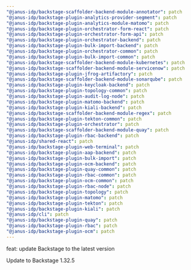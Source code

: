 ```yaml
---
"@janus-idp/backstage-scaffolder-backend-module-annotator": patch
"@janus-idp/backstage-plugin-analytics-provider-segment": patch
"@janus-idp/backstage-plugin-analytics-module-matomo": patch
"@janus-idp/backstage-plugin-orchestrator-form-react": patch
"@janus-idp/backstage-plugin-orchestrator-form-api": patch
"@janus-idp/backstage-plugin-orchestrator-backend": patch
"@janus-idp/backstage-plugin-bulk-import-backend": patch
"@janus-idp/backstage-plugin-orchestrator-common": patch
"@janus-idp/backstage-plugin-bulk-import-common": patch
"@janus-idp/backstage-scaffolder-backend-module-kubernetes": patch
"@janus-idp/backstage-scaffolder-backend-module-servicenow": patch
"@janus-idp/backstage-plugin-jfrog-artifactory": patch
"@janus-idp/backstage-scaffolder-backend-module-sonarqube": patch
"@janus-idp/backstage-plugin-keycloak-backend": patch
"@janus-idp/backstage-plugin-topology-common": patch
"@janus-idp/backstage-plugin-audit-log-node": patch
"@janus-idp/backstage-plugin-matomo-backend": patch
"@janus-idp/backstage-plugin-kiali-backend": patch
"@janus-idp/backstage-scaffolder-backend-module-regex": patch
"@janus-idp/backstage-plugin-tekton-common": patch
"@janus-idp/backstage-plugin-orchestrator": patch
"@janus-idp/backstage-scaffolder-backend-module-quay": patch
"@janus-idp/backstage-plugin-rbac-backend": patch
"@janus-idp/shared-react": patch
"@janus-idp/backstage-plugin-web-terminal": patch
"@janus-idp/backstage-plugin-aap-backend": patch
"@janus-idp/backstage-plugin-bulk-import": patch
"@janus-idp/backstage-plugin-ocm-backend": patch
"@janus-idp/backstage-plugin-quay-common": patch
"@janus-idp/backstage-plugin-rbac-common": patch
"@janus-idp/backstage-plugin-ocm-common": patch
"@janus-idp/backstage-plugin-rbac-node": patch
"@janus-idp/backstage-plugin-topology": patch
"@janus-idp/backstage-plugin-matomo": patch
"@janus-idp/backstage-plugin-tekton": patch
"@janus-idp/backstage-plugin-kiali": patch
"@janus-idp/cli": patch
"@janus-idp/backstage-plugin-quay": patch
"@janus-idp/backstage-plugin-rbac": patch
"@janus-idp/backstage-plugin-ocm": patch
---
```


feat: update Backstage to the latest version

Update to Backstage 1.32.5
